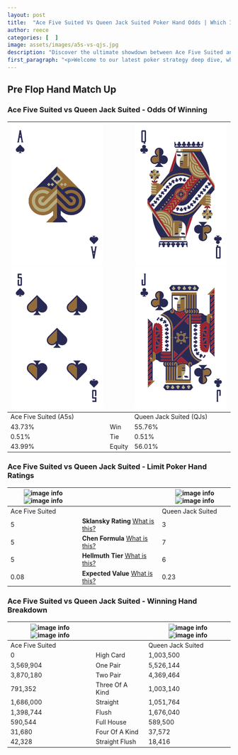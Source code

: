 ```yaml
---
layout: post
title:  "Ace Five Suited Vs Queen Jack Suited Poker Hand Odds | Which Is The Better Hand In Poker? A Complete Guide"
author: reece
categories: [  ]
image: assets/images/a5s-vs-qjs.jpg
description: "Discover the ultimate showdown between Ace Five Suited and Queen Jack Suited in poker! Uncover the odds, strategies, and scenarios where one hand triumphs over the other. Get ready to up your poker game with this thrilling analysis."
first_paragraph: "<p>Welcome to our latest poker strategy deep dive, where we're pitting two distinct hands against each other in a high-stakes showdown: Ace Five Suited vs Queen Jack Suited.</p><p>In the dynamic world of poker, every decision counts, and knowing which hand holds the upper hand is key to your success at the table.</p><p>In this article, we'll dissect these two hands, explore the scenarios where one dominates the other, and equip you with the knowledge to make strategic choices that can tip the odds in your favor.</p><p>Get ready to unravel the intriguing dynamics of these poker hands and elevate your game to new heights.</p>"
---
```




[comment]: # (sp0)

## Pre Flop Hand Match Up

<div class="table hand-ratings" markdown="1"> 



### Ace Five Suited vs Queen Jack Suited - Odds Of Winning


    
| ![image info](assets/images/hand1/a.png) ![image info](assets/images/hand1/5.png) |  | ![image info](assets/images/hand2/q.png) ![image info](assets/images/hand2/j.png) |
| -------- | -------- | -------- |
| Ace Five Suited (A5s) |  | Queen Jack Suited (QJs) |
| 43.73% | Win | 55.76% |
| 0.51% | Tie | 0.51% |
| 43.99% | Equity | 56.01% |




[comment]: # (sp1)



### Ace Five Suited vs Queen Jack Suited - Limit Poker Hand Ratings


    
| ![image info](https://www.riverpairs.com/assets/images/hand1/a.png) ![image info](https://www.riverpairs.com/assets/images/hand1/5.png) |  | ![image info](https://www.riverpairs.com/assets/images/hand2/q.png) ![image info](https://www.riverpairs.com/assets/images/hand2/j.png) |
| -------- | -------- | -------- |
| Ace Five Suited |  | Queen Jack Suited |
| 5 | **Sklansky Rating** [What is this?](/sklansky-rating-explained) | 3 |
| 5 | **Chen Formula** [What is this?](/chen-formula-explained) | 7 |
| 5 | **Hellmuth Tier** [What is this?](/Hellmuth-tier-explained) | 6 |
| 0.08 | **Expected Value** [What is this?](/expected-value-explained) | 0.23 |




[comment]: # (sp2)



### Ace Five Suited vs Queen Jack Suited - Winning Hand Breakdown


    
| ![image info](https://www.riverpairs.com/assets/images/hand1/a.png) ![image info](https://www.riverpairs.com/assets/images/hand1/5.png) |  | ![image info](https://www.riverpairs.com/assets/images/hand2/q.png) ![image info](https://www.riverpairs.com/assets/images/hand2/j.png) |
| -------- | -------- | -------- |
| Ace Five Suited |  | Queen Jack Suited |
| 0 | High Card | 1,003,500 |
| 3,569,904 | One Pair | 5,526,144 |
| 3,870,180 | Two Pair | 4,369,464 |
| 791,352 | Three Of A Kind | 1,003,140 |
| 1,686,000 | Straight | 1,051,764 |
| 1,398,744 | Flush | 1,676,040 |
| 590,544 | Full House | 589,500 |
| 31,680 | Four Of A Kind | 37,572 |
| 42,328 | Straight Flush | 18,416 |




[comment]: # (sp3)



</div>

[comment]: # (sp4)



[comment]: # (sp5)

